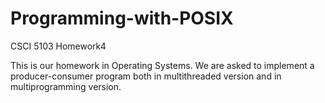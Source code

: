 # Programming-with-POSIX
CSCI 5103 Homework4

This is our homework in Operating Systems. We are asked to implement a producer-consumer program both in multithreaded version and in multiprogramming version.
